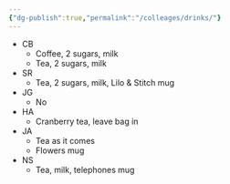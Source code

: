 ```yaml
---
{"dg-publish":true,"permalink":"/colleages/drinks/"}
---
```


- CB
	- Coffee, 2 sugars, milk
	- Tea, 2 sugars, milk
- SR
	- Tea, 2 sugars, milk, Lilo & Stitch mug
- JG
	- No
- HA
	- Cranberry tea, leave bag in
- JA
	- Tea as it comes
	- Flowers mug
- NS
	- Tea, milk, telephones mug